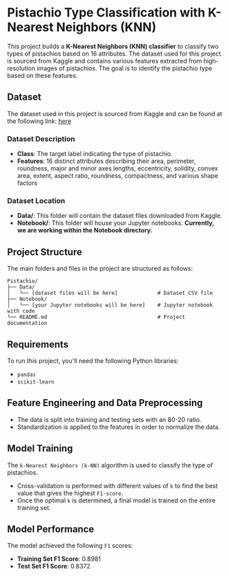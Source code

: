 # Pistachio Type Classification with K-Nearest Neighbors (KNN)

This project builds a **K-Nearest Neighbors (KNN) classifier** to classify two types of pistachios based on 16 attributes. The dataset used for this project is sourced from Kaggle and contains various features extracted from high-resolution images of pistachios. The goal is to identify the pistachio type based on these features.

## Dataset

The dataset used in this project is sourced from Kaggle and can be found at the following link: [here](https://www.kaggle.com/datasets/belikesaif/16-attribute-pistachio-dataset)

### Dataset Description
- **Class**: The target label indicating the type of pistachio.
- **Features**: 16 distinct attributes describing their area, perimeter, roundness, major and minor axes lengths, eccentricity, solidity, convex area, extent, aspect ratio, roundness, compactness, and various shape factors

### Dataset Location

- **Data/**: This folder will contain the dataset files downloaded from Kaggle.
- **Notebook/**: This folder will house your Jupyter notebooks. **Currently, we are working within the Notebook directory.**


## Project Structure

The main folders and files in the project are structured as follows:

```plaintext
Pistachio/
├── Data/
│   └── [dataset files will be here]             # Dataset CSV file
├── Notebook/
│   └── [your Jupyter notebooks will be here]    # Jupyter notebook with code                 
└── README.md                                    # Project documentation 
```

## Requirements
To run this project, you'll need the following Python libraries:
- `pandas`
- `scikit-learn`


## Feature Engineering and Data Preprocessing
- The data is split into training and testing sets with an 80-20 ratio.
- Standardization is applied to the features in order to normalize the data.

## Model Training
The `k-Nearest Neighbors (k-NN)` algorithm is used to classify the type of pistachios. 
- Cross-validation is performed with different values of `k` to find the best value that gives the highest `F1-score`.
- Once the optimal `k` is determined, a final model is trained on the entire training set.

## Model Performance
The model achieved the following `F1` scores:
- **Training Set F1 Score**: 0.8981
- **Test Set F1 Score**: 0.8372
